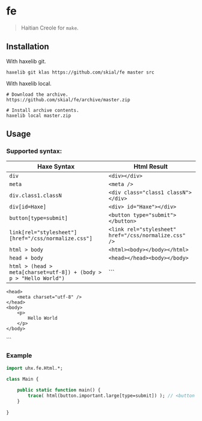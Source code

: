 # fe

> Haitian Creole for `make`.

## Installation

With haxelib git.

```
haxelib git klas https://github.com/skial/fe master src
```

With haxelib local.

```
# Download the archive.
https://github.com/skial/fe/archive/master.zip

# Install archive contents.
haxelib local master.zip
```

## Usage

### Supported syntax:

Haxe Syntax | Html Result
------------ | -------------
`div` | `<div></div>`
`meta` | `<meta />`
`div.class1.classN` | `<div class="class1 classN"></div>`
`div[id=Haxe]` | `<div> id="Haxe"></div>`
`button[type=submit]` | `<button type="submit"></button>`
`link[rel="stylesheet"][href="/css/normalize.css"]` | `<link rel="stylesheet" href="/css/normalize.css" />`
`html > body` | `<html><body></body></html>`
`head + body` | `<head></head><body></body>`
`html > (head > meta[charset=utf-8]) + (body > p > "Hello World")` | ```<html>
	<head>
		<meta charset="utf-8" />
	</head>
	<body>
		<p>
			Hello World
		</p>
	</body>
</html>
```

### Example

```Haxe
import uhx.fe.Html.*;

class Main {
	
	public static function main() {
		trace( html(button.important.large[type=submit]) ); // <button class="important large" type="submit"></button>
	}
	
}
```
